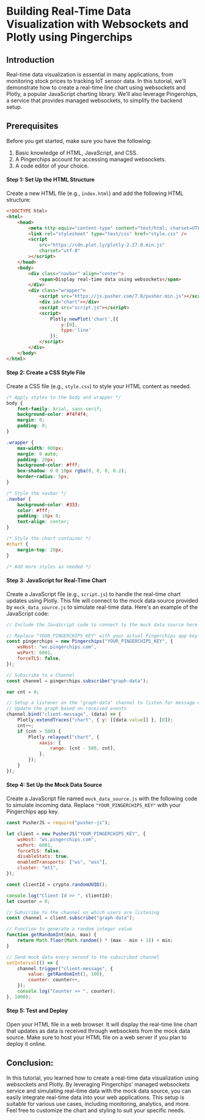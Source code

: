 # Building Real-Time Data Visualization with Websockets and Plotly using Pingerchips

## Introduction

Real-time data visualization is essential in many applications, from monitoring stock prices to tracking IoT sensor data. In this tutorial, we'll demonstrate how to create a real-time line chart using websockets and Plotly, a popular JavaScript charting library. We'll also leverage Pingerchips, a service that provides managed websockets, to simplify the backend setup.

## Prerequisites

Before you get started, make sure you have the following:

1. Basic knowledge of HTML, JavaScript, and CSS.
2. A Pingerchips account for accessing managed websockets.
3. A code editor of your choice.

#### Step 1: Set Up the HTML Structure

Create a new HTML file (e.g., `index.html`) and add the following HTML structure:

```html
<!DOCTYPE html>
<html>
    <head>
        <meta http-equiv="content-type" content="text/html; charset=UTF-8" />
        <link rel="stylesheet" type="text/css" href="style.css" />
        <script
            src="https://cdn.plot.ly/plotly-2.27.0.min.js"
            charset="utf-8"
        ></script>
    </head>
    <body>
        <div class="navbar" align="center">
            <span>Display real-time data using websockets</span>
        </div>
        <div class="wrapper">
            <script src="https://js.pusher.com/7.0/pusher.min.js"></script>
            <div id="chart"></div>
            <script src="script.js"></script>
            <script>
                Plotly.newPlot('chart',[{
                    y:[0],
                    type:'line'
                });
            </script>
        </div>
    </body>
</html>
```

#### Step 2: Create a CSS Style File

Create a CSS file (e.g., `style.css`) to style your HTML content as needed.

```css
/* Apply styles to the body and wrapper */
body {
    font-family: Arial, sans-serif;
    background-color: #f4f4f4;
    margin: 0;
    padding: 0;
}

.wrapper {
    max-width: 800px;
    margin: 0 auto;
    padding: 20px;
    background-color: #fff;
    box-shadow: 0 0 10px rgba(0, 0, 0, 0.2);
    border-radius: 5px;
}

/* Style the navbar */
.navbar {
    background-color: #333;
    color: #fff;
    padding: 10px 0;
    text-align: center;
}

/* Style the chart container */
#chart {
    margin-top: 20px;
}

/* Add more styles as needed */
```

#### Step 3: JavaScript for Real-Time Chart

Create a JavaScript file (e.g., `script.js`) to handle the real-time chart updates using Plotly. This file will connect to the mock data source provided by `mock_data_source.js` to simulate real-time data. Here's an example of the JavaScript code:

```javascript
// Include the JavaScript code to connect to the mock data source here

// Replace "YOUR_PINGERCHIPS_KEY" with your actual Pingerchips app key
const pingerchips = new Pingerchips("YOUR_PINGERCHIPS_KEY", {
    wsHost: "ws.pingerchips.com",
    wsPort: 6001,
    forceTLS: false,
});

// Subscribe to a Channel
const channel = pingerchips.subscribe("graph-data");

var cnt = 0;

// Setup a listener on the "graph-data" channel to listen for message events named "client-message"
// Update the graph based on received events
channel.bind("client-message", (data) => {
    Plotly.extendTraces("chart", { y: [[data.value]] }, [0]);
    cnt++;
    if (cnt > 500) {
        Plotly.relayout("chart", {
            xaxis: {
                range: [cnt - 500, cnt],
            },
        });
    }
});
```

#### Step 4: Set Up the Mock Data Source

Create a JavaScript file named `mock_data_source.js` with the following code to simulate incoming data. Replace `"YOUR_PINGERCHIPS_KEY"` with your Pingerchips app key.

```javascript
const PusherJS = require("pusher-js");

let client = new PusherJS("YOUR_PINGERCHIPS_KEY", {
    wsHost: "ws.pingerchips.com",
    wsPort: 6001,
    forceTLS: false,
    disableStats: true,
    enabledTransports: ["ws", "wss"],
    cluster: "mt1",
});

const clientId = crypto.randomUUID();

console.log("Client Id >> ", clientId);
let counter = 0;

// Subscribe to the channel on which users are listening
const channel = client.subscribe("graph-data");

// Function to generate a random integer value
function getRandomInt(min, max) {
    return Math.floor(Math.random() * (max - min + 1)) + min;
}

// Send mock data every second to the subscribed channel
setInterval(() => {
    channel.trigger("client-message", {
        value: getRandomInt(1, 100),
        counter: counter++,
    });
    console.log("Counter >> ", counter);
}, 1000);
```

#### Step 5: Test and Deploy

Open your HTML file in a web browser. It will display the real-time line chart that updates as data is received through websockets from the mock data source. Make sure to host your HTML file on a web server if you plan to deploy it online.

## Conclusion:

In this tutorial, you learned how to create a real-time data visualization using websockets and Plotly. By leveraging Pingerchips' managed websockets service and simulating real-time data with the mock data source, you can easily integrate real-time data into your web applications. This setup is suitable for various use cases, including monitoring, analytics, and more. Feel free to customize the chart and styling to suit your specific needs.

